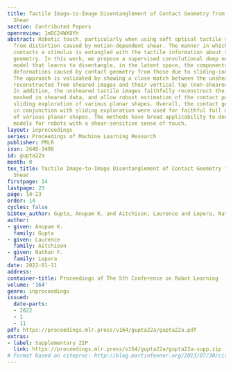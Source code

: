 ```yaml
---
title: Tactile Image-to-Image Disentanglement of Contact Geometry from Motion-Induced
  Shear
section: Contributed Papers
openreview: 1mDC24WX8Yh
abstract: Robotic touch, particularly when using soft optical tactile sensors, suffers
  from distortion caused by motion-dependent shear. The manner in which the sensor
  contacts a stimulus is entangled with the tactile information about the stimulus
  geometry. In this work, we propose a supervised convolutional deep neural network
  model that learns to disentangle, in the latent space, the components of sensor
  deformations caused by contact geometry from those due to sliding-induced shear.
  The approach is validated by showing a close match between the unsheared images
  reconstructed from sheared images and their vertical tap (non-sheared) counterparts.
  In addition, the unsheared tactile images faithfully reconstruct the contact geometry
  masked in sheared data, and allow robust estimation of the contact pose of use for
  sliding exploration of various planar shapes. Overall, the contact geometry reconstruction
  in conjunction with sliding exploration were used for faithful full object reconstruction
  of various planar shapes. The methods have broad applicability to deep learning
  models for robots with a shear-sensitive sense of touch.
layout: inproceedings
series: Proceedings of Machine Learning Research
publisher: PMLR
issn: 2640-3498
id: gupta22a
month: 0
tex_title: Tactile Image-to-Image Disentanglement of Contact Geometry from Motion-Induced
  Shear
firstpage: 14
lastpage: 23
page: 14-23
order: 14
cycles: false
bibtex_author: Gupta, Anupam K. and Aitchison, Laurence and Lepora, Nathan F.
author:
- given: Anupam K.
  family: Gupta
- given: Laurence
  family: Aitchison
- given: Nathan F.
  family: Lepora
date: 2022-01-11
address:
container-title: Proceedings of The 5th Conference on Robot Learning
volume: '164'
genre: inproceedings
issued:
  date-parts:
  - 2022
  - 1
  - 11
pdf: https://proceedings.mlr.press/v164/gupta22a/gupta22a.pdf
extras:
- label: Supplementary ZIP
  link: https://proceedings.mlr.press/v164/gupta22a/gupta22a-supp.zip
# Format based on citeproc: http://blog.martinfenner.org/2013/07/30/citeproc-yaml-for-bibliographies/
---
```

